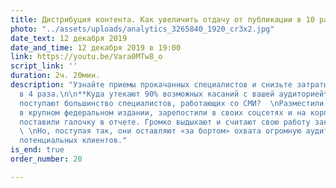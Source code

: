 ```yaml
---
title: Дистрибуция контента. Как увеличить отдачу от публикации в 10 раз
photo: "../assets/uploads/analytics_3265840_1920_cr3x2.jpg"
date_text: 12 декабря 2019
date_and_time: 12 декабря 2019 в 19:00
link: https://youtu.be/Vara0MTw8_o
script_link: ''
duration: 2ч. 20мин.
description: "Узнайте приемы прокачанных специалистов и снизьте затраты на рекламу
  в 4 раза.\n\n**Куда утекают 90% возможных касаний с вашей аудиторией**\n\nКак обычно
  поступают большинство специалистов, работающих со СМИ?  \nРазместили комментарий
  в крупном федеральном издании, зарепостили в своих соцсетях и на корпоративном блоге,
  поставили галочку в отчете. Громко выдыхают и считают свою работу законченной.  \n
  \ \nНо, поступая так, они оставляют «за бортом» охвата огромную аудиторию своих
  потенциальных клиентов."
is_end: true
order_number: 20

---
```

